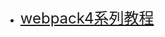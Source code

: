 
- <font size="5" color='#3eaf7c'><a href="https://godbmw.com/passages/2018-07-29-webpack-demos-introduction/">webpack4系列教程</a></font>
